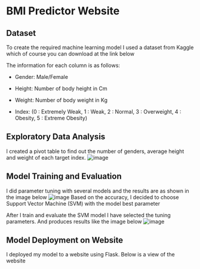 # BMI Predictor Website
## Dataset
To create the required machine learning model I used a dataset from Kaggle which of course you can download at the link below

The information for each column is as follows:
- Gender: Male/Female
- Height: Number of body height in Cm
- Weight: Number of body weight in Kg

- Index:
(0 : Extremely Weak,
1 : Weak,
2 : Normal,
3 : Overweight,
4 : Obesity,
5 : Extreme Obesity)
  
## Exploratory Data Analysis
I created a pivot table to find out the number of genders, average height and weight of each target index.
![image](https://github.com/ramadhaykp12/BMI-Predictor-Web/assets/88931175/27337d1f-9cea-4c40-867b-0efb53bc74c9)

## Model Training and Evaluation
I did parameter tuning with several models and the results are as shown in the image below
![image](https://github.com/ramadhaykp12/BMI-Predictor-Web/assets/88931175/f6a39835-538b-498c-94df-448751b71952)
Based on the accuracy, I decided to choose Support Vector Machine (SVM) with the model best parameter

After I train and evaluate the SVM model I have selected the tuning parameters. And produces results like the image below
![image](https://github.com/ramadhaykp12/BMI-Predictor-Web/assets/88931175/05ee42f1-734e-4aa2-a1a7-a0fdce512271)

## Model Deployment on Website
I deployed my model to a website using Flask. Below is a view of the website





